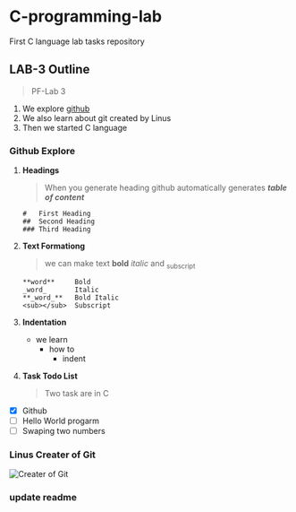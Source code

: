 # C-programming-lab
First C language lab tasks repository

## LAB-3 Outline
> PF-Lab 3
1. We explore [github](https://github.com/)
2. We also learn about git created by Linus
3. Then we started C language

### Github Explore
1. **Headings**
   > When you generate heading github automatically generates **_table of content_**
   ```
   #   First Heading
   ##  Second Heading
   ### Third Heading
   ```
1. **Text Formationg**
   > we can make text **bold** _italic_ and <sub> subscript </sub> 
   ```
   **word**     Bold
   _word_       Italic
   **_word_**   Bold Italic
   <sub></sub>  Subscript
   ```
1. **Indentation**
   - we learn
      - how to
         - indent

1. **Task Todo List**
   > Two task are in C
- [x] Github
- [ ] Hello World progarm
- [ ] Swaping two numbers

### Linus Creater of Git
![Creater of Git](https://upload.wikimedia.org/wikipedia/commons/e/e8/Lc3_2018_%28263682303%29_%28cropped%29.jpeg)

### update readme
